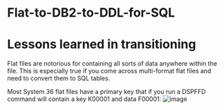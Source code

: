 # Flat-to-DB2-to-DDL-for-SQL
 <h1> Lessons learned in transitioning </h1>
 Flat files are notorious for containing all sorts of data anywhere within the file. This is especially true if you come across multi-format flat files and need to convert them to SQL tables.

 Most System 36 flat files have a primary key that if you run a  DSPFFD command will contain a key K00001 and data F00001:
 ![image](https://github.com/user-attachments/assets/0ba60ec1-de51-43ae-bbfc-5b08f113486f)
 
